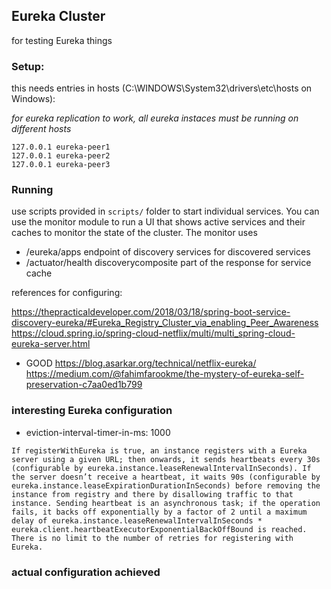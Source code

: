 ## Eureka Cluster

for testing Eureka things

### Setup:

this needs entries in hosts (C:\WINDOWS\System32\drivers\etc\hosts on Windows):

_for eureka replication to work, all eureka instaces must be running on different hosts_

```
127.0.0.1 eureka-peer1
127.0.0.1 eureka-peer2
127.0.0.1 eureka-peer3
```

### Running

use scripts provided in `scripts/` folder to start individual services.
You can use the monitor module to run a UI that shows active services and their caches to monitor the state of the cluster.
The monitor uses 
- /eureka/apps endpoint of discovery services for discovered services
- /actuator/health discoverycomposite part of the response for service cache



references for configuring:

https://thepracticaldeveloper.com/2018/03/18/spring-boot-service-discovery-eureka/#Eureka_Registry_Cluster_via_enabling_Peer_Awareness
https://cloud.spring.io/spring-cloud-netflix/multi/multi_spring-cloud-eureka-server.html

- GOOD https://blog.asarkar.org/technical/netflix-eureka/
https://medium.com/@fahimfarookme/the-mystery-of-eureka-self-preservation-c7aa0ed1b799

### interesting Eureka configuration
- eviction-interval-timer-in-ms: 1000

```If registerWithEureka is true, an instance registers with a Eureka server using a given URL; then onwards, it sends heartbeats every 30s (configurable by eureka.instance.leaseRenewalIntervalInSeconds). If the server doesn’t receive a heartbeat, it waits 90s (configurable by eureka.instance.leaseExpirationDurationInSeconds) before removing the instance from registry and there by disallowing traffic to that instance. Sending heartbeat is an asynchronous task; if the operation fails, it backs off exponentially by a factor of 2 until a maximum delay of eureka.instance.leaseRenewalIntervalInSeconds * eureka.client.heartbeatExecutorExponentialBackOffBound is reached. There is no limit to the number of retries for registering with Eureka.```


### actual configuration achieved